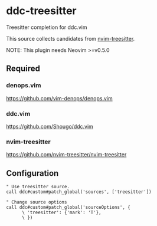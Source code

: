 # ddc-treesitter

Treesitter completion for ddc.vim

This source collects candidates from [nvim-treesitter](https://github.com/nvim-treesitter/nvim-treesitter).

NOTE: This plugin needs Neovim >=v0.5.0

## Required

### denops.vim

https://github.com/vim-denops/denops.vim

### ddc.vim

https://github.com/Shougo/ddc.vim

### nvim-treesitter

https://github.com/nvim-treesitter/nvim-treesitter

## Configuration

```vim
" Use treesitter source.
call ddc#custom#patch_global('sources', ['treesitter'])

" Change source options
call ddc#custom#patch_global('sourceOptions', {
      \ 'treesitter': {'mark': 'T'},
      \ })
```
